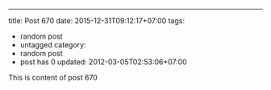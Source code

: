 ---
title: Post 670
date: 2015-12-31T09:12:17+07:00
tags:
  - random post
  - untagged
category:
  - random post
  - post has 0
updated: 2012-03-05T02:53:06+07:00

This is content of post 670